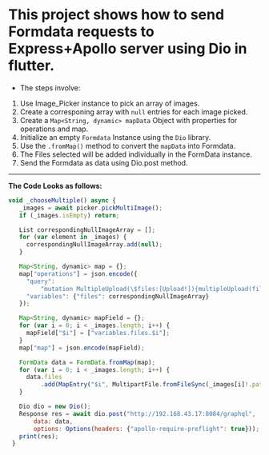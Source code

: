 # This project shows how to send Formdata requests to Express+Apollo server using Dio in flutter.

- The steps involve:

1. Use Image_Picker instance to pick an array of images.
2. Create a corresponing array with `null` entries for each image picked.
3. Create a `Map<String, dynamic> mapData` Object with properties for operations and map.
4. Initialize an empty `Formdata` Instance using the `Dio` library.
5. Use the `.fromMap()` method to convert the `mapData` into Formdata.
6. The Files selected will be added individually in the FormData instance.
7. Send the Formdata as data using Dio.post method.

---

**The Code Looks as follows:**

```javascript
void _chooseMultiple() async {
   _images = await picker.pickMultiImage();
   if (_images.isEmpty) return;

   List correspondingNullImageArray = [];
   for (var element in _images) {
     correspondingNullImageArray.add(null);
   }

   Map<String, dynamic> map = {};
   map["operations"] = json.encode({
     "query":
         "mutation MultipleUpload(\$files:[Upload!]){multipleUpload(files:\$files)}",
     "variables": {"files": correspondingNullImageArray}
   });

   Map<String, dynamic> mapField = {};
   for (var i = 0; i < _images.length; i++) {
     mapField["$i"] = ["variables.files.$i"];
   }
   map["map"] = json.encode(mapField);

   FormData data = FormData.fromMap(map);
   for (var i = 0; i < _images.length; i++) {
     data.files
         .add(MapEntry("$i", MultipartFile.fromFileSync(_images[i]!.path)));
   }

   Dio dio = new Dio();
   Response res = await dio.post("http://192.168.43.17:8084/graphql",
       data: data,
       options: Options(headers: {"apollo-require-preflight": true}));
   print(res);
 }
```
